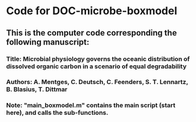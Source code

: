 # Code for DOC-microbe-boxmodel

## This is the computer code corresponding the following manuscript:

### Title: Microbial physiology governs the oceanic distribution of dissolved organic carbon in a scenario of equal degradability
### Authors: A. Mentges, C. Deutsch, C. Feenders, S. T. Lennartz, B. Blasius, T. Dittmar

### Note: "main_boxmodel.m" contains the main script (start here), and calls the sub-functions.
